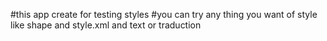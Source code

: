 #this app create for testing styles 
#you can try any thing you want of style like shape and style.xml and text or traduction 
